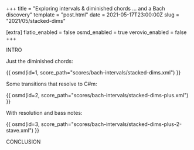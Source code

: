 +++
title = "Exploring intervals & diminished chords ... and a Bach discovery"
template = "post.html"
date = 2021-05-17T23:00:00Z
slug = "2021/05/stacked-dims"

[extra]
flatio_enabled = false
osmd_enabled = true
verovio_enabled = false
+++

INTRO

Just the diminished chords:

{{ osmd(id=1, score_path="scores/bach-intervals/stacked-dims.xml") }}

Some transitions that resolve to C#m:

{{ osmd(id=2, score_path="scores/bach-intervals/stacked-dims-plus.xml") }}

With resolution and bass notes:

{{ osmd(id=3, score_path="scores/bach-intervals/stacked-dims-plus-2-stave.xml") }}

CONCLUSION
